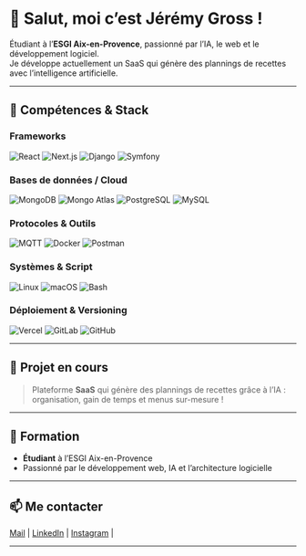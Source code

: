 # 👋 Salut, moi c’est Jérémy Gross !

Étudiant à l’**ESGI Aix-en-Provence**, passionné par l’IA, le web et le développement logiciel.  
Je développe actuellement un SaaS qui génère des plannings de recettes avec l’intelligence artificielle.

---

## 🚀 Compétences & Stack

### Frameworks
![React](https://img.shields.io/badge/React-20232A?logo=react&logoColor=61DAFB&style=for-the-badge)
![Next.js](https://img.shields.io/badge/Next.js-000?logo=nextdotjs&logoColor=white&style=for-the-badge)
![Django](https://img.shields.io/badge/Django-092E20?logo=django&logoColor=white&style=for-the-badge)
![Symfony](https://img.shields.io/badge/Symfony-000000?logo=symfony&logoColor=white&style=for-the-badge)

### Bases de données / Cloud
![MongoDB](https://img.shields.io/badge/MongoDB-47A248?logo=mongodb&logoColor=white&style=for-the-badge)
![Mongo Atlas](https://img.shields.io/badge/Mongo%20Atlas-589636?logo=mongodb&logoColor=white&style=for-the-badge)
![PostgreSQL](https://img.shields.io/badge/PostgreSQL-4169E1?logo=postgresql&logoColor=white&style=for-the-badge)
![MySQL](https://img.shields.io/badge/MySQL-4479A1?logo=mysql&logoColor=white&style=for-the-badge)

### Protocoles & Outils
![MQTT](https://img.shields.io/badge/MQTT-660099?logo=data:image/svg+xml;base64,PHN2ZyB4bWxucz0iaHR0cDovL3d3dy53My5vcmcvMjAwMC9zdmciIHdpZHRoPSIxMiIgaGVpZ2h0PSIxMiI+PHJlY3Qgd2lkdGg9IjEyIiBoZWlnaHQ9IjEyIiBmaWxsPSIjNjYwMDk5Ii8+PHRleHQgeD0iMiIgeT0iOCIgZm9udC1zaXplPSI0IiBmaWxsPSIjZmZmIj5NUVRUPC90ZXh0Pjwvc3ZnPg==&style=for-the-badge)
![Docker](https://img.shields.io/badge/Docker-2496ED?logo=docker&logoColor=white&style=for-the-badge)
![Postman](https://img.shields.io/badge/Postman-FF6C37?logo=postman&logoColor=white&style=for-the-badge)

### Systèmes & Script
![Linux](https://img.shields.io/badge/Linux-FCC624?logo=linux&logoColor=black&style=for-the-badge)
![macOS](https://img.shields.io/badge/macOS-000000?logo=apple&logoColor=white&style=for-the-badge)
![Bash](https://img.shields.io/badge/Bash-4EAA25?logo=gnu-bash&logoColor=white&style=for-the-badge)

### Déploiement & Versioning
![Vercel](https://img.shields.io/badge/Vercel-000000?logo=vercel&logoColor=white&style=for-the-badge)
![GitLab](https://img.shields.io/badge/GitLab-FC6D26?logo=gitlab&logoColor=white&style=for-the-badge)
![GitHub](https://img.shields.io/badge/GitHub-181717?logo=github&logoColor=white&style=for-the-badge)

---

## 📝 Projet en cours

> Plateforme **SaaS** qui génère des plannings de recettes grâce à l’IA : organisation, gain de temps et menus sur-mesure !

---

## 🏫 Formation

- **Étudiant** à l’ESGI Aix-en-Provence  
- Passionné par le développement web, IA et l’architecture logicielle

---

## 📫 Me contacter

[Mail](jeremygross1307@gmail.com) | [LinkedIn](https://www.linkedin.com/in/j%C3%A9r%C3%A9my-gross-159a8622b/) | [Instagram](https://www.instagram.com/grs__jeremy/) | 

---

